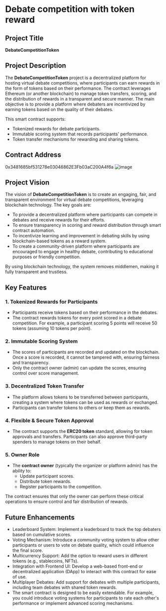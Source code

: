 # Debate competition with token reward

## Project Title
**DebateCompetitionToken**

## Project Description
 The **DebateCompetitionToken** project is a decentralized platform for hosting virtual debate competitions, where participants can earn rewards in the form of tokens based on their performance. 
 The contract leverages Ethereum (or another blockchain) to manage token transfers, scoring, and the distribution of rewards in a transparent and secure manner. The main objective is to provide a platform where debaters are incentivized by earning tokens based on the quality of their debates.

This smart contract supports:
- Tokenized rewards for debate participants.
- Immutable scoring system that records participants' performance.
- Token transfer mechanisms for rewarding and sharing tokens.

## Contract Address
0x3481685bf531278e03046862E3Fb03aC200A4f6a
![image](https://github.com/user-attachments/assets/ffc05e19-8306-4c3e-b5a8-403d69e1452b)



## Project Vision
The vision of **DebateCompetitionToken** is to create an engaging, fair, and transparent environment for virtual debate competitions, leveraging blockchain technology. The key goals are:
- To provide a decentralized platform where participants can compete in debates and receive rewards for their efforts.
- To ensure transparency in scoring and reward distribution through smart contract automation.
- To incentivize learning and improvement in debating skills by using blockchain-based tokens as a reward system.
- To create a community-driven platform where participants are encouraged to engage in healthy debate, contributing to educational purposes or friendly competition.

By using blockchain technology, the system removes middlemen, making it fully transparent and trustless.

## Key Features

### 1. **Tokenized Rewards for Participants**
   - Participants receive tokens based on their performance in the debates.
   - The contract rewards tokens for every point scored in a debate competition. For example, a participant scoring 5 points will receive 50 tokens (assuming 10 tokens per point).

### 2. **Immutable Scoring System**
   - The scores of participants are recorded and updated on the blockchain. Once a score is recorded, it cannot be tampered with, ensuring fairness and transparency.
   - Only the contract owner (admin) can update the scores, ensuring control over score management.

### 3. **Decentralized Token Transfer**
   - The platform allows tokens to be transferred between participants, creating a system where tokens can be used as rewards or exchanged.
   - Participants can transfer tokens to others or keep them as rewards.

### 4. **Flexible & Secure Token Approval**
   - The contract supports the **ERC20 token** standard, allowing for token approvals and transfers. Participants can also approve third-party spenders to manage tokens on their behalf.

### 5. **Owner Role**
   - The **contract owner** (typically the organizer or platform admin) has the ability to:
     - Update participant scores.
     - Distribute token rewards.
     - Register participants to the competition.
   
   The contract ensures that only the owner can perform these critical operations to ensure control and fair distribution of rewards.


##   Future Enhancements
   - Leaderboard System: Implement a leaderboard to track the top debaters based on cumulative scores.
   - Voting Mechanism: Introduce a community voting system to allow other participants or users to vote on debate quality, which could influence the final score.
   - Multicurrency Support: Add the option to reward users in different tokens (e.g., stablecoins, NFTs).
   - Integration with Frontend UI: Develop a web-based front-end or decentralized application (DApp) to interact with this contract for ease of use.
   - Multiplayer Debates: Add support for debates with multiple participants, including team debates with shared token rewards.
   - The smart contract is designed to be easily extendable. For example, you could introduce voting systems for participants to rate each other's performance or implement advanced scoring mechanisms.


